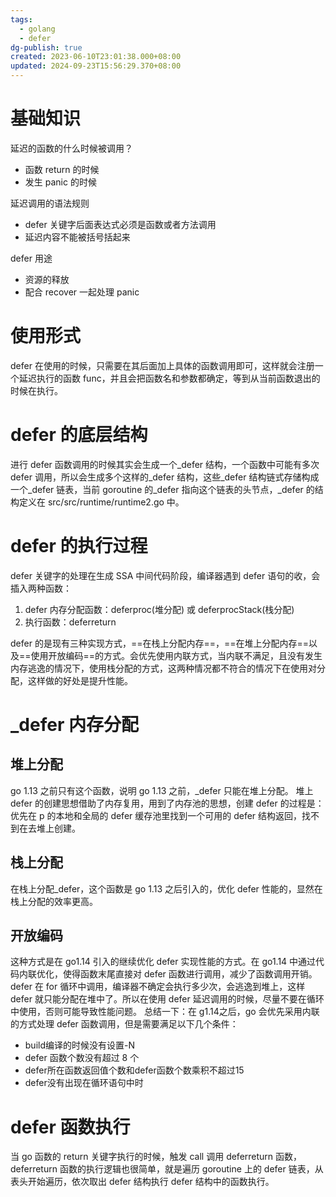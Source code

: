 ```yaml
---
tags:
  - golang
  - defer
dg-publish: true
created: 2023-06-10T23:01:38.000+08:00
updated: 2024-09-23T15:56:29.370+08:00
---
```

# 基础知识
延迟的函数的什么时候被调用？
- 函数 return 的时候
- 发生 panic 的时候

延迟调用的语法规则
- defer 关键字后面表达式必须是函数或者方法调用
- 延迟内容不能被括号括起来

defer 用途
- 资源的释放
- 配合 recover 一起处理 panic
# 使用形式
defer 在使用的时候，只需要在其后面加上具体的函数调用即可，这样就会注册一个延迟执行的函数 func，并且会把函数名和参数都确定，等到从当前函数退出的时候在执行。
# defer 的底层结构
进行 defer 函数调用的时候其实会生成一个_defer 结构，一个函数中可能有多次 defer 调用，所以会生成多个这样的_defer 结构，这些_defer 结构链式存储构成一个_defer 链表，当前 goroutine 的_defer 指向这个链表的头节点，​_defer 的结构定义在 src/src/runtime/runtime2.go 中。
# defer 的执行过程
defer 关键字的处理在生成 SSA 中间代码阶段，编译器遇到 defer 语句的收，会插入两种函数：​
1. defer 内存分配函数：deferproc(堆分配) 或 deferprocStack(栈分配) ​
2. 执行函数：deferreturn

defer 的是现有三种实现方式，==在栈上分配内存==，==在堆上分配内存==以及==使用开放编码==的方式。会优先使用内联方式，当内联不满足，且没有发生内存逃逸的情况下，使用栈分配的方式，这两种情况都不符合的情况下在使用对分配，这样做的好处是提升性能。
# \_defer 内存分配
## 堆上分配
go 1.13 之前只有这个函数，说明 go 1.13 之前，\_defer 只能在堆上分配。
堆上 defer 的创建思想借助了内存复用，用到了内存池的思想，创建 defer 的过程是：优先在 p 的本地和全局的 defer 缓存池里找到一个可用的 defer 结构返回，找不到在去堆上创建。
## 栈上分配
在栈上分配_defer，这个函数是 go 1.13 之后引入的，优化 defer 性能的，显然在栈上分配的效率更高。
## 开放编码
这种方式是在 go1.14 引入的继续优化 defer 实现性能的方式。在 go1.14 中通过代码内联优化，使得函数末尾直接对 defer 函数进行调用，减少了函数调用开销。
defer 在 for 循环中调用，编译器不确定会执行多少次，会逃逸到堆上，这样 defer 就只能分配在堆中了。所以在使用 defer 延迟调用的时候，尽量不要在循环中使用，否则可能导致性能问题。
总结一下：在 g1.14之后，go 会优先采用内联的方式处理 defer 函数调用，但是需要满足以下几个条件：​
- build编译的时候没有设置-N​
- defer 函数个数没有超过 8 个​
- defer所在函数返回值个数和defer函数个数乘积不超过15​
- defer没有出现在循环语句中时

# defer 函数执行
当 go 函数的 return 关键字执行的时候，触发 call 调用 deferreturn 函数，deferreturn 函数的执行逻辑也很简单，就是遍历 goroutine 上的 defer 链表，从表头开始遍历，依次取出 defer 结构执行 defer 结构中的函数执行。
